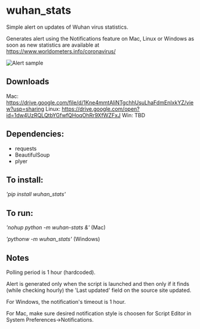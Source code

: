 # wuhan_stats
Simple alert on updates of Wuhan virus statistics.

Generates alert using the Notifications feature on Mac, Linux or Windows as soon as new statistics are available at https://www.worldometers.info/coronavirus/  

![Alert sample](https://github.com/vipervit/wuhan_stats/raw/master/snapshot.jpeg)

## Downloads
Mac: https://drive.google.com/file/d/1Kne4mmtAliNTgchhUsuLhaFdmEnIxkYZ/view?usp=sharing
Linux: https://drive.google.com/open?id=1dw4UzRQLQtbYGfwfQHoqOhRr9XfWZFxJ
Win: TBD

## Dependencies:
- requests
- BeautifulSoup
- plyer

## To install:
*'pip install wuhan_stats'*

## To run:

*'nohup python -m wuhan-stats &'* (Mac)

*'pythonw -m wuhan_stats'*        (Windows)

## Notes
Polling period is 1 hour (hardcoded).

Alert is generated only when the script is launched and then only if it finds (while checking hourly) the 'Last updated' field on the source site updated.

For Windows, the notification's timeout is 1 hour.

For Mac, make sure desired notification style is choosen for Script Editor in System Preferences->Notifications.  
